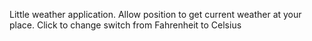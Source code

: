 Little weather application.
Allow position to get current weather at your place.
Click to change switch from Fahrenheit to Celsius


